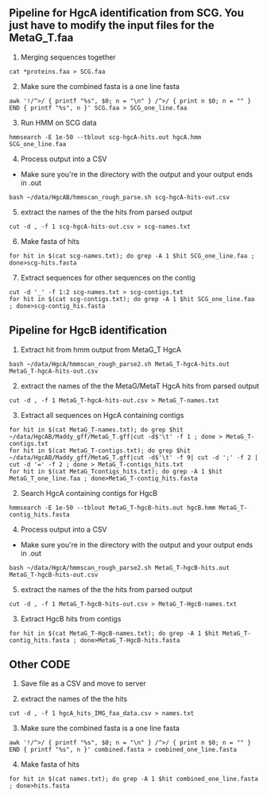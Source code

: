 ## Pipeline for HgcA identification from SCG. You just have to modify the input files for the MetaG_T.faa

1. Merging sequences together

```{BASH}
cat *proteins.faa > SCG.faa
```
2. Make sure the combined fasta is a one line fasta
```{BASH}
awk '!/^>/ { printf "%s", $0; n = "\n" } /^>/ { print n $0; n = "" } END { printf "%s", n }' SCG.faa > SCG_one_line.faa
```
3. Run HMM on SCG data
```{BASH}
hmmsearch -E 1e-50 --tblout scg-hgcA-hits.out hgcA.hmm SCG_one_line.faa
```
4. Process output into a CSV
- Make sure you're in the directory with the output and your output ends in .out
```{BASH}
bash ~/data/HgcAB/hmmscan_rough_parse.sh scg-hgcA-hits-out.csv
```
5. extract the names of the the hits from parsed output
```{BASH}
cut -d , -f 1 scg-hgcA-hits-out.csv > scg-names.txt
```
6. Make fasta of hits

```{BASH}
for hit in $(cat scg-names.txt); do grep -A 1 $hit SCG_one_line.faa ; done>scg-hits.fasta
```

7. Extract sequences for other sequences on the contig
```{BASH}
cut -d '_' -f 1:2 scg-names.txt > scg-contigs.txt
for hit in $(cat scg-contigs.txt); do grep -A 1 $hit SCG_one_line.faa ; done>scg-contig_his.fasta
```

## Pipeline for HgcB identification

1. Extract hit from hmm output from MetaG_T HgcA
```{BASH}
bash ~/data/HgcA/hmmscan_rough_parse2.sh MetaG_T-hgcA-hits.out MetaG_T-hgcA-hits-out.csv
```

2. extract the names of the the MetaG/MetaT HgcA hits from parsed output
```{BASH}
cut -d , -f 1 MetaG_T-hgcA-hits-out.csv > MetaG_T-names.txt
```
3. Extract all sequences on HgcA containing contigs
```{BASH}
for hit in $(cat MetaG_T-names.txt); do grep $hit ~/data/HgcAB/Maddy_gff/MetaG_T.gff|cut -d$'\t' -f 1 ; done > MetaG_T-contigs.txt
for hit in $(cat MetaG_T-contigs.txt); do grep $hit ~/data/HgcAB/Maddy_gff/MetaG_T.gff|cut -d$'\t' -f 9| cut -d ';' -f 2 | cut -d '=' -f 2 ; done > MetaG_T-contigs_hits.txt
for hit in $(cat MetaG_Tcontigs_hits.txt); do grep -A 1 $hit MetaG_T_one_line.faa ; done>MetaG_T-contig_hits.fasta
```
2. Search HgcA containing contigs for HgcB
```{BASH}
hmmsearch -E 1e-50 --tblout MetaG_T-hgcB-hits.out hgcB.hmm MetaG_T-contig_hits.fasta
```
4. Process output into a CSV
- Make sure you're in the directory with the output and your output ends in .out
```{BASH}
bash ~/data/HgcA/hmmscan_rough_parse2.sh MetaG_T-hgcB-hits.out MetaG_T-hgcB-hits-out.csv
```
5. extract the names of the the hits from parsed output
```{BASH}
cut -d , -f 1 MetaG_T-hgcB-hits-out.csv > MetaG_T-HgcB-names.txt
```
3. Extract HgcB hits from contigs
```{BASH}
for hit in $(cat MetaG_T-HgcB-names.txt); do grep -A 1 $hit MetaG_T-contig_hits.fasta ; done>MetaG_T-HgcB-hits.fasta
```


## Other CODE


1. Save file as a CSV and move to server

1. extract the names of the the hits
```{BASH}
cut -d , -f 1 hgcA_hits_IMG_faa_data.csv > names.txt
```

3. Make sure the combined fasta is a one line fasta
```{BASH}
awk '!/^>/ { printf "%s", $0; n = "\n" } /^>/ { print n $0; n = "" } END { printf "%s", n }' combined.fasta > combined_one_line.fasta
```
4. Make fasta of hits

```{BASH}
for hit in $(cat names.txt); do grep -A 1 $hit combined_one_line.fasta ; done>hits.fasta
```
